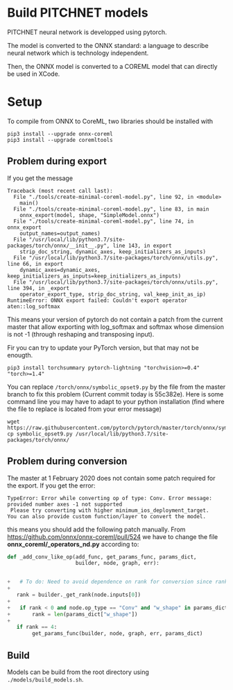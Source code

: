 # Build PITCHNET models

PITCHNET neural network is developped using pytorch.

The model is converted to the ONNX standard: a language
to describe neural network which is technology independent.

Then, the ONNX model is converted to a COREML model that can directly be used in XCode.

# Setup
To compile from ONNX to CoreML, two libraries should be installed with
```shell script
pip3 install --upgrade onnx-coreml
pip3 install --upgrade coremltools
```

## Problem during export
If you get the message
```
Traceback (most recent call last):
  File "./tools/create-minimal-coreml-model.py", line 92, in <module>
    main()
  File "./tools/create-minimal-coreml-model.py", line 83, in main
    onnx_export(model, shape, "SimpleModel.onnx")
  File "./tools/create-minimal-coreml-model.py", line 74, in onnx_export
    output_names=output_names)
  File "/usr/local/lib/python3.7/site-packages/torch/onnx/__init__.py", line 143, in export
    strip_doc_string, dynamic_axes, keep_initializers_as_inputs)
  File "/usr/local/lib/python3.7/site-packages/torch/onnx/utils.py", line 66, in export
    dynamic_axes=dynamic_axes, keep_initializers_as_inputs=keep_initializers_as_inputs)
  File "/usr/local/lib/python3.7/site-packages/torch/onnx/utils.py", line 394, in _export
    operator_export_type, strip_doc_string, val_keep_init_as_ip)
RuntimeError: ONNX export failed: Couldn't export operator aten::log_softmax
```

This means your version of pytorch do not contain a patch from the current
master that allow exporting with log_softmax and softmax whose dimension
is not -1 (through reshaping and transposing input).

Fir you can try to update your PyTorch version, but that may not be enougth.
```shell script
pip3 install torchsummary pytorch-lightning "torchvision>=0.4" "torch>=1.4"
```

You can replace `/torch/onnx/symbolic_opset9.py` by the file
from the master branch to fix this problem (Current commit today is 55c382e).
Here is some command line you may have to adapt to your python installation
(find where the file to replace is located from your error message)
```
wget https://raw.githubusercontent.com/pytorch/pytorch/master/torch/onnx/symbolic_opset9.py
cp symbolic_opset9.py /usr/local/lib/python3.7/site-packages/torch/onnx/
```

## Problem during conversion
The master at 1 February 2020 does not contain some
patch required for the export. If you get the error:
```
TypeError: Error while converting op of type: Conv. Error message: provided number axes -1 not supported 
 Please try converting with higher minimum_ios_deployment_target.
You can also provide custom function/layer to convert the model.
```

this means you should add the following patch manually.
From https://github.com/onnx/onnx-coreml/pull/524 we have to change
the file **onnx_coreml/_operators_nd.py** according to:
```python
def _add_conv_like_op(add_func, get_params_func, params_dict,
                      builder, node, graph, err):


+   # To do: Need to avoid dependence on rank for conversion since rank is not always available.
+
   rank = builder._get_rank(node.inputs[0])
+
+   if rank < 0 and node.op_type == "Conv" and "w_shape" in params_dict:
+       rank = len(params_dict["w_shape"])
+
   if rank == 4:
        get_params_func(builder, node, graph, err, params_dict)
```

## Build

Models can be build from the root directory using `./models/build_models.sh`.
